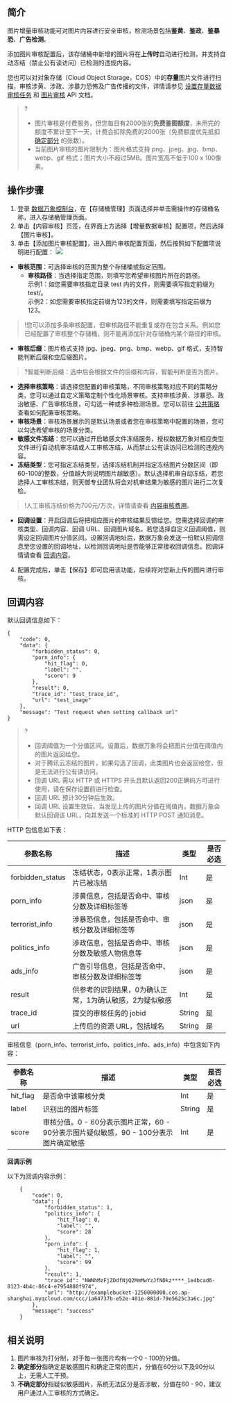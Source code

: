 ## 简介

图片增量审核功能可对图片内容进行安全审核，检测场景包括**鉴黄**、**鉴政**、**鉴暴恐**、**广告检测**。

添加图片审核配置后，该存储桶中新增的图片将在**上传时**自动进行检测，并支持自动冻结（禁止公有读访问）已检测的违规内容。

您也可以对对象存储（Cloud Object Storage，COS）中的**存量**图片文件进行扫描，审核涉黄、涉政、涉暴力恐怖及广告传播的文件，详情请参见 [设置存量数据审核任务](https://cloud.tencent.com/document/product/460/59083) 和 [图片审核](https://cloud.tencent.com/document/product/460/37318) API 文档。

>?
>- 图片审核是付费服务，但您每日有2000张的**免费鉴图额度**，未用完的额度不累计至下一天，计费会扣除免费的2000张（免费额度优先抵扣 [确定部分](#2) 的张数）。
>- 当前图片审核的图片限制为：图片格式支持 png、jpeg、jpg、bmp、webp、gif 格式；图片大小不超过5MB。图片宽高不低于100 x 100像素。
>

## 操作步骤

1. 登录 [数据万象控制台](https://console.cloud.tencent.com/ci)，在【存储桶管理】页面选择并单击需操作的存储桶名称，进入存储桶管理页面。
2. 单击【内容审核】页签，在界面上方选择【增量数据审核】配置项，然后选择【图片审核】。
3. 单击【添加图片审核配置】，进入图片审核配置页面，然后按照如下配置项说明进行配置：
![](https://main.qcloudimg.com/raw/c9d9d0e7581a8338cca7f866e90e9411.png)
 - **审核范围**：可选择审核的范围为整个存储桶或指定范围。
    - **审核路径**：当选择指定范围，则填写您希望审核图片所在的路径。<br>示例1：如您需要审核指定目录 test 内的文件，则需要填写指定前缀为 test/。<br>示例2：如您需要审核指定前缀为123的文件，则需要填写指定前缀为123。
>!您可以添加多条审核配置，但审核路径不能重复或存在包含关系。例如您已经配置了审核整个存储桶，则不能再添加针对存储桶内某个路径的审核。
>
 - **审核后缀**：图片格式支持 jpg、jpeg、png、bmp、webp、gif 格式，支持智能判断后缀和空后缀图片。
>?智能判断后缀：选中后会根据文件的后缀和内容，智能判断是否为图片。
>
 - **选择审核策略**：请选择您配置的审核策略，不同审核策略对应不同的策略分类，您可以通过自定义策略定制个性化场景审核。支持审核涉黄、涉暴恐、政治敏感、广告审核场景，可勾选一种或多种检测场景。您可以前往 [公共策略](https://cloud.tencent.com/document/product/460/56345) 查看如何配置审核策略。
 - **审核场景**：审核场景展示的是默认场景或者您在审核策略中配置的场景，您可以勾选希望审核的场景分类。
 - **敏感文件冻结**：您可以通过开启敏感文件冻结服务，授权数据万象对相应类型文件进行自动机审冻结或人工审核冻结，从而禁止公有读访问已检测的违规内容。
 - **冻结类型**：您可指定冻结类型，选择冻结机制并指定冻结图片分数区间（即60-100的整数，分值越大则说明图片越敏感）。默认选择机审自动冻结，若您选择人工审核冻结，则天御专业团队将会对机审结果为敏感的图片进行二次复检。
>!人工审核冻结价格为700元/万次，详情请查看 [内容审核费用](https://cloud.tencent.com/document/product/460/58119)。
>
 - **回调设置**：开启回调后将把相应图片的审核结果反馈给您。您需选择回调的审核类型、回调内容、回调 URL、回调图片域名。若您选择自定义回调阈值，则需设定回调图片分值区间。设置回调地址后，数据万象会发送一份默认回调信息至您设置的回调地址，以检测回调地址是否能够正常接收回调信息。回调详情请查看 [回调内容](#1)。
4. 配置完成后，单击【保存】即可启用该功能，后续将对您新上传的图片进行审核。

<span id=1></span>
## 回调内容
默认回调信息如下：
```plaintext
{
    "code": 0,
    "data": {
        "forbidden_status": 0,
        "porn_info": {
            "hit_flag": 0,
            "label": "",
            "score": 9
        },
        "result": 0,
        "trace_id": "test_trace_id",
        "url": "test_image"
    },
    "message": "Test request when setting callback url"
}  
```

>?
>- 回调阈值为一个分值区间。设置后，数据万象将会把图片分值在阈值内的图片返回给您。
>- 对于腾讯云冻结的图片，如果勾选了回调，此类图片也会返回给您，但是无法进行公有读访问。
>- 回调 URL 需以 HTTP 或 HTTPS 开头且默认返回200正确码方可进行使用，请在保存设置前进行检查。
>- 回调 URL 预计30分钟后生效。
>- 回调 URL 设置生效后，当发现上传的图片分值在阈值内，数据万象会默认回调该 URL，向其发送一个标准的 HTTP POST 通知消息。

HTTP 包信息如下表：

| 参数名称         | 描述                                                    | 类型   | 是否必选 |
| ---------------- | ------------------------------------------------------- | ------ | -------- |
| forbidden_status | 冻结状态，0表示正常，1表示图片已被冻结                  | Int    | 是       |
| porn_info        | 涉黄信息，包括是否命中、审核分数及详细标签等            | json   | 是       |
| terrorist_info   | 涉暴恐信息，包括是否命中、审核分数及详细标签等          | json   | 是       |
| politics_info    | 涉政信息，包括是否命中、审核分数及敏感人物信息等        | json   | 是       |
| ads_info         | 广告引导信息，包括是否命中、审核分数及详细标签等        | json   | 是       |
| result           | 供参考的识别结果，0为确认正常，1为确认敏感，2为疑似敏感 | Int    | 是       |
| trace_id         | 提交的审核任务的 jobid                                       | String | 是       |
| url              | 上传后的资源 URL，包括域名                              | String | 是       |

审核信息（porn_info、terrorist_info、politics_info、ads_info）中包含如下内容：

| 参数名称 | 描述                                                         | 类型   | 是否必选 |
| -------- | ------------------------------------------------------------ | ------ | -------- |
| hit_flag | 是否命中该审核分类                                           | Int    | 是       |
| label    | 识别出的图片标签                                             | String | 是       |
| score    | 审核分值。0 - 60分表示图片正常，60 -  90分表示图片疑似敏感，90 - 100分表示图片确定敏感 | Int    | 是       |


**回调示例**

以下为回调内容示例：
	
```plaintext
	{
		"code": 0,
		"data": {
			"forbidden_status": 1,
			"politics_info": {
				"hit_flag": 0,
				"label": "",
				"score": 28
			},
			"porn_info": {
				"hit_flag": 1,
				"label": "",
				"score": 99
			},
			"result": 1,
			"trace_id": "NWNhMzFjZDdfNjQ2MmMwYzJfNDkz****_1e4bcad6-8123-4b4c-86c4-e7954880f974",
			"url": "http://examplebucket-1250000000.cos.ap-shanghai.myqcloud.com/ccc/1a64737b-e52e-401e-881d-79e5625c3a6c.jpg"
		},
		"message": "success"
	}
```

<span id=2></span>
## 相关说明

1. 图片审核为打分制，对于每一张图片均有一个0 - 100的分值。
2. **确定部分**指确定是敏感图片和确定正常的图片，分值在60分以下及90分以上，无需人工干预。
3. **不确定部分**指疑似敏感图片，系统无法区分是否涉敏，分值在60 - 90，建议用户通过人工审核的方式确定。
